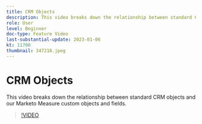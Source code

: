 ```yaml
---
title: CRM Objects
description: This video breaks down the relationship between standard CRM objects and our Marketo Measure custom objects and fields.
role: User
level: Beginner
doc-type: Feature Video
last-substantial-update: 2023-01-06
kt: 11700
thumbnail: 347218.jpeg
---
```


# CRM Objects

This video breaks down the relationship between standard CRM objects and our Marketo Measure custom objects and fields.

>[!VIDEO](https://video.tv.adobe.com/v/347218/?quality=12&learn=on)
